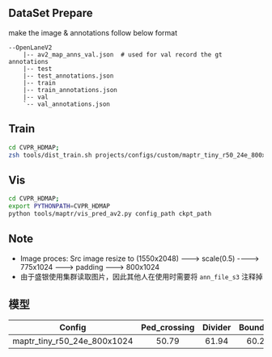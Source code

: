 ## DataSet Prepare

make the image & annotations follow below format
```
--OpenLaneV2
    |-- av2_map_anns_val.json  # used for val record the gt annotations
    |-- test
    |-- test_annotations.json
    |-- train
    |-- train_annotations.json
    |-- val
    `-- val_annotations.json
```

## Train
```bash
cd CVPR_HDMAP;
zsh tools/dist_train.sh projects/configs/custom/maptr_tiny_r50_24e_800x1024 ngpus
```

## Vis
```bash
cd CVPR_HDMAP;
export PYTHONPATH=CVPR_HDMAP
python tools/maptr/vis_pred_av2.py config_path ckpt_path
```

## Note
- Image proces: Src image resize to (1550x2048) ---> scale(0.5) ---->  775x1024 ---> padding ---> 800x1024
- 由于盛银使用集群读取图片，因此其他人在使用时需要将 `ann_file_s3` 注释掉



## 模型

| Config | Ped_crossing | Divider | Boundary| mAP| | 
| :---: | :---: | :---: | :---: | :---:|:---:|
| maptr_tiny_r50_24e_800x1024 | 50.79 | 61.94 | 60.20 | 57.64

